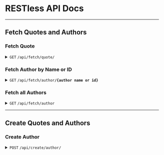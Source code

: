 # RESTless API Docs
------------------------------------------------------------------------------------------

## Fetch Quotes and Authors

### Fetch Quote

<details>
 <summary><code>GET</code> <code>/api/fetch/quote/</code></summary>

##### Parameters

> None

##### Responses

> | http code     | content-type                      | response                          |
> |---------------|-----------------------------------|-----------------------------------|
> | `200`         | `application/json`                | JSON                              |

##### Example cURL

> ```javascript
>  curl "https://restless.pythonanywhere.com/api/fetch/quote/?format=json"
> ```

</details>

### Fetch Author by Name or ID

<details>
 <summary><code>GET</code> <code>/api/fetch/author</code><code><b>/{author name or id}</b></code> </summary>

##### Parameters

> | name              |  type     | data type      | description                         |
> |-------------------|-----------|----------------|-------------------------------------|
> | `name` or `id`    | required  | string / int   | Author's name or ID                 |

##### Responses

> | http code     | content-type                      | response                         |
> |---------------|-----------------------------------|----------------------------------|
> | `200`         | `application/json`                | JSON                             |

##### Example cURL
##### For name
> ```javascript
>  curl "https://restless.pythonanywhere.com/api/fetch/author/?name=Thomas+Edison&format=json"
> ```

#### For ID
> ```javascript
>  curl "https://restless.pythonanywhere.com/api/fetch/author/?id=5&format=json"
> ```

</details>

### Fetch all Authors

<details>
    <summary><code>GET</code> <code>/api/fetch/author</code></summary>

##### Parameters
> None

##### Responses
> | http code     | content-type                      | response                         |
> |---------------|-----------------------------------|----------------------------------|
> | `200`         | `application/json`                | JSON                             |

##### Example cURL
> ```javascript
>  curl "https://restless.pythonanywhere.com/api/fetch/author/all/?format=json"
> ```
</details>

------------------------------------------------------------------------------------------------

## Create Quotes and Authors

### Create Author

<details>
 <summary><code>POST</code> <code>/api/create/author/</code></summary>

##### Parameters

> None

##### Headers

> | name            |  type     | data type               | description                       |
> |-----------------|-----------|-------------------------|-----------------------------------|
> | `Authorization` | required  |                         | Pass the authorization token, get it from <a href="https://restless.pythonanywhere.com/users/my_account"> here </a> |


##### Data

> | name      |  type     | data type               | description                       |
> |-----------|-----------|-------------------------|-----------------------------------|
> | `name`    |  required | JSON                    | Specify the name of the author to be created |


##### Responses

> | http code     | content-type                      | response                                            |
> |---------------|-----------------------------------|-----------------------------------------------------|
> | `201`         | `application/json`                | `{id: [author_id], name: [author_name]}`            |
> | `405`         | `application/json`                | `{'detail': 'Method "<method_name>" not allowed.'}` |

##### Example cURL

> ```javascript
>  curl -X POST -H "Authorization: Token < your_auth_token >" -H "Content-Type: application/json" -d '{"name" : "Lucas"}' "https://restless.pythonanywher.com/api/create/author/"
> ```

</details>

